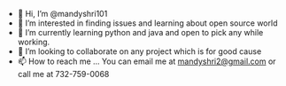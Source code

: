 - 👋 Hi, I’m @mandyshri101
- 👀 I’m interested in finding issues and learning about open source world
- 🌱 I’m currently learning python and java and open to pick any while working.
- 💞️ I’m looking to collaborate on any project which is for good cause
- 📫 How to reach me ... You can email me at mandyshri2@gmail.com or call me at 732-759-0068

<!---
mandyshri101/mandyshri101 is a ✨ special ✨ repository because its `README.md` (this file) appears on your GitHub profile.
You can click the Preview link to take a look at your changes.
--->
